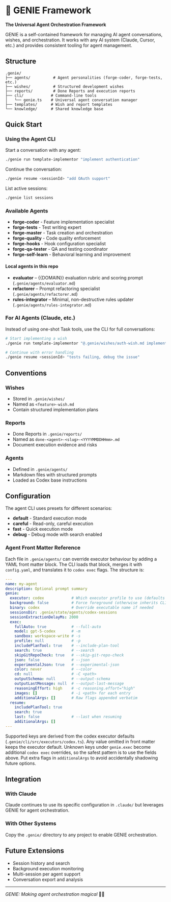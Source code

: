 # 🧞 GENIE Framework

**The Universal Agent Orchestration Framework**

GENIE is a self-contained framework for managing AI agent conversations, wishes, and orchestration. It works with any AI system (Claude, Cursor, etc.) and provides consistent tooling for agent management.

## Structure

```
.genie/
├── agents/          # Agent personalities (forge-coder, forge-tests, etc.)
├── wishes/          # Structured development wishes
├── reports/         # Done Reports and execution reports
├── cli/            # Command-line tools
│   └── genie.ts    # Universal agent conversation manager
├── templates/      # Wish and report templates
└── knowledge/      # Shared knowledge base
```

## Quick Start

### Using the Agent CLI

Start a conversation with any agent:
```bash
./genie run template-implementor "implement authentication"
```

Continue the conversation:
```bash
./genie resume <sessionId> "add OAuth support"
```

List active sessions:
```bash
./genie list sessions
```

### Available Agents

- **forge-coder** - Feature implementation specialist
- **forge-tests** - Test writing expert
- **forge-master** - Task creation and orchestration
- **forge-quality** - Code quality enforcement
- **forge-hooks** - Hook configuration specialist
- **forge-qa-tester** - QA and testing coordinator
- **forge-self-learn** - Behavioral learning and improvement

#### Local agents in this repo
- **evaluator** – {{DOMAIN}} evaluation rubric and scoring prompt (`.genie/agents/evaluator.md`)
- **refactorer** – Prompt refactoring specialist (`.genie/agents/refactorer.md`)
- **rules-integrator** – Minimal, non-destructive rules updater (`.genie/agents/rules-integrator.md`)

### For AI Agents (Claude, etc.)

Instead of using one-shot Task tools, use the CLI for full conversations:

```bash
# Start implementing a wish
./genie run template-implementor "@.genie/wishes/auth-wish.md implement Group A"

# Continue with error handling
./genie resume <sessionId> "tests failing, debug the issue"
```

## Conventions

### Wishes
- Stored in `.genie/wishes/`
- Named as `<feature>-wish.md`
- Contain structured implementation plans

### Reports
- Done Reports in `.genie/reports/`
- Named as `done-<agent>-<slug>-<YYYYMMDDHHmm>.md`
- Document execution evidence and risks

### Agents
- Defined in `.genie/agents/`
- Markdown files with structured prompts
- Loaded as Codex base instructions

## Configuration

The agent CLI uses presets for different scenarios:
- **default** - Standard execution mode
- **careful** - Read-only, careful execution
- **fast** - Quick execution mode
- **debug** - Debug mode with search enabled

### Agent Front Matter Reference

Each file in `.genie/agents/` can override executor behaviour by adding a YAML
front matter block. The CLI loads that block, merges it with `config.yaml`, and
translates it to `codex exec` flags. The structure is:

```yaml
---
name: my-agent
description: Optional prompt summary
genie:
  executor: codex            # Which executor profile to use (defaults to `codex`)
  background: false          # Force foreground (otherwise inherits CLI default)
  binary: codex              # Override executable name if needed
  sessionsDir: .genie/state/agents/codex-sessions
  sessionExtractionDelayMs: 2000
  exec:
    fullAuto: true           # --full-auto
    model: gpt-5-codex       # -m
    sandbox: workspace-write # -s
    profile: null            # -p
    includePlanTool: true    # --include-plan-tool
    search: true             # --search
    skipGitRepoCheck: true   # --skip-git-repo-check
    json: false              # --json
    experimentalJson: true   # --experimental-json
    color: never             # --color
    cd: null                 # -C <path>
    outputSchema: null       # --output-schema
    outputLastMessage: null  # --output-last-message
    reasoningEffort: high    # -c reasoning.effort="high"
    images: []               # -i <path> for each entry
    additionalArgs: []       # Raw flags appended verbatim
  resume:
    includePlanTool: true
    search: true
    last: false              # --last when resuming
    additionalArgs: []
---
```

Supported keys are derived from the codex executor defaults
(`.genie/cli/src/executors/codex.ts`). Any value omitted in front matter keeps
the executor default. Unknown keys under `genie.exec` become additional `codex
exec` overrides, so the safest pattern is to use the fields above. Put extra
flags in `additionalArgs` to avoid accidentally shadowing future options.

## Integration

### With Claude
Claude continues to use its specific configuration in `.claude/` but leverages GENIE for agent orchestration.

### With Other Systems
Copy the `.genie/` directory to any project to enable GENIE orchestration.

## Future Extensions

- Session history and search
- Background execution monitoring
- Multi-session per agent support
- Conversation export and analysis

---

*GENIE: Making agent orchestration magical* 🧞✨
